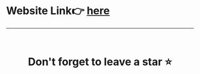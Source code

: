 # Website Link👉 [here](https://yashsdoshi.github.io/Crypto_Typing_Animation/)

<hr />
<br />

# <div align="center">Don't forget to leave a star ⭐️</div>
